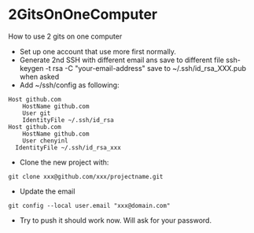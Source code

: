 2GitsOnOneComputer
==================

How to use 2 gits on one computer

* Set up one account that use more first normally.
* Generate 2nd SSH with different email ans save to different file
    ssh-keygen -t rsa -C "your-email-address"
    save to ~/.ssh/id_rsa_XXX.pub when asked
* Add ~/ssh/config as following:
```    
Host github.com
    HostName github.com
    User git
    IdentityFile ~/.ssh/id_rsa
Host github.com
    HostName github.com
    User chenyinl
  IdentityFile ~/.ssh/id_rsa_xxx
```

* Clone the new project with:
```
git clone xxx@github.com/xxx/projectname.git
```

* Update the email 
```
git config --local user.email "xxx@domain.com"
```
* Try to push it should work now. Will ask for your password.
